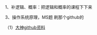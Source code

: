 1、补逻辑、概率：把逻辑和概率的课程下下来

3、操作系统原理，MS题 刷那个github的

 （1）[大神github资料](https://github.com/CyC2018/CS-Notes)

